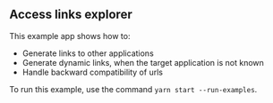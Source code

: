 ## Access links explorer

This example app shows how to:
 - Generate links to other applications
 - Generate dynamic links, when the target application is not known
 - Handle backward compatibility of urls

To run this example, use the command `yarn start --run-examples`.